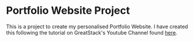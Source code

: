 # Portfolio Website Project

This is a project to create my personalised Portfolio Website. 
I have created this following the tutorial on GreatStack's Youtube Channel found [here](https://www.youtube.com/watch?v=0YFrGy_mzjY&ab_channel=GreatStack).